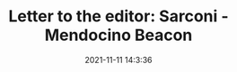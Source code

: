 ---
"title": "Letter to the editor: Sarconi - Mendocino Beacon"
"date": "2021-11-11 14:3:36"
"feed_name": "GOOGLENEWSINDUSTRIAL"
"feed_website": "https://news.google.com/search?q=industrial%2Bincident&hl=en-US&gl=US&ceid=US:en"
"feed_rss": "https://news.google.com/rss/search?q=industrial%2Bincident&hl=en-US&gl=US&ceid=US:en"
"link": "https://www.mendocinobeacon.com/2021/11/11/letter-to-the-editor-sarconi/"
"source": "{'href': 'https://www.mendocinobeacon.com', 'title': 'Mendocino Beacon'}"
"file": "_posts/2021-1-1-4ff5d0809a951bdc8de1687ab5b96bb71ef2afc4.md"
"accident": "0"
"drilling": "0"
"dead": "0"
"injured": "0"
"arrested": "0"
"place": "unknown place"
"where": "unknown site"
"causes": "unknown"
"place_uri": "unknown place"
---